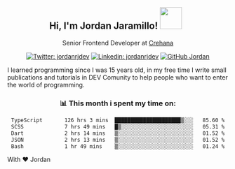 <div align="center">
<h2 style="margin-right:10px;">Hi, I'm Jordan Jaramillo! <img src="https://media.giphy.com/media/Wj7lNjMNDxSmc/source.gif" width="50" > </h2>

<p>Senior Frontend Developer at <a href="https://www.crehana.com/">Crehana</a></p>

[![Twitter: jordanrjdev](https://img.shields.io/twitter/follow/jordanrjdev?style=social)](https://twitter.com/jordanrjdev)
[![Linkedin: jordanrjdev](https://img.shields.io/badge/-jordanrjdev-blue?style=flat-square&logo=Linkedin&logoColor=white&link=https://www.linkedin.com/in/jordanrjdev/)](https://www.linkedin.com/in/jordanrjdev/)
[![GitHub Jordan](https://img.shields.io/github/followers/jnadroj?label=follow&style=social)](https://github.com/jnadroj)

</div>
I learned programming since I was 15 years old, in my free time I write small publications and tutorials in DEV Comunity to help people who want to enter the world of programming.

<div align="center">

### 📊 **This month i spent my time on:**

<!--START_SECTION:waka-->

```txt
TypeScript       126 hrs 3 mins  █████████████████████▒░░░   85.60 %
SCSS             7 hrs 49 mins   █▒░░░░░░░░░░░░░░░░░░░░░░░   05.31 %
Dart             2 hrs 14 mins   ▒░░░░░░░░░░░░░░░░░░░░░░░░   01.52 %
JSON             2 hrs 13 mins   ▒░░░░░░░░░░░░░░░░░░░░░░░░   01.52 %
Bash             1 hr 49 mins    ▒░░░░░░░░░░░░░░░░░░░░░░░░   01.24 %
```

<!--END_SECTION:waka-->

</div>

With ❤️ Jordan
